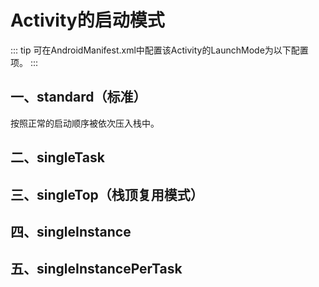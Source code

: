 # Activity的启动模式

::: tip
可在AndroidManifest.xml中配置该Activity的LaunchMode为以下配置项。
:::

## 一、standard（标准）

按照正常的启动顺序被依次压入栈中。

## 二、singleTask

## 三、singleTop（栈顶复用模式）

## 四、singleInstance

## 五、singleInstancePerTask



